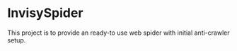 # InvisySpider
This project is to provide an ready-to use web spider with initial anti-crawler setup.
